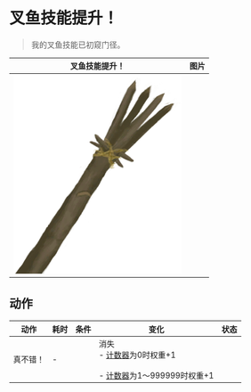 # 叉鱼技能提升！  
> 我的叉鱼技能已初窥门径。  
  
  叉鱼技能提升！  |   图片   
 ----  |  ----:   
   |  ![](Sprite/SpearFishing.png)   
  
## 动作  
动作  |  耗时  |  条件  |  变化  |  状态  
----  |  ----  |  ----  |  ----  |  ----  
真不错！<br>  |  -  |    |  消失<br>- [计数器](TickCounter.md)为0时权重+1<br><br>- [计数器](TickCounter.md)为1～999999时权重+1<br>  |    
